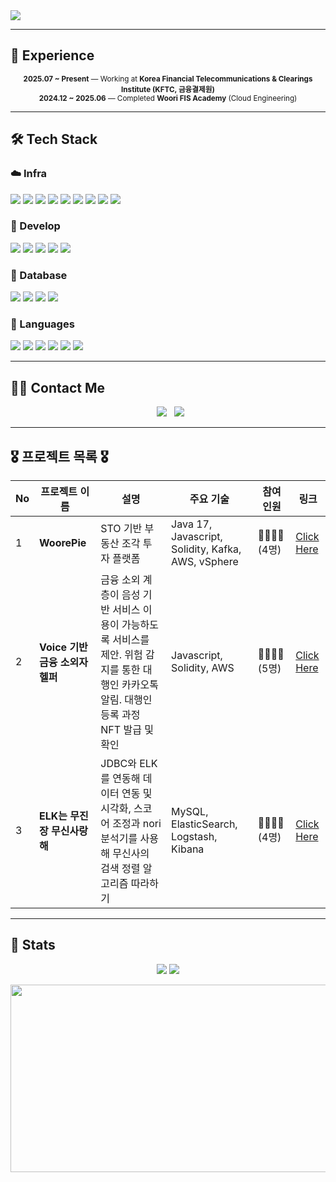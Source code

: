 <img src="https://capsule-render.vercel.app/api?type=soft&color=4b6cb7,e0eafc&height=150&section=header&text=Welcome%20to%20Ryan's%20Lab&fontColor=ffffff&fontSize=40&fontAlignY=40&desc=Working%20As%20Infra%20Engineer&descAlignY=60&descAlign=50"/>


---

## 💼 Experience

<p align="center">
  <sub><strong>2025.07 ~ Present</strong> — Working at <b>Korea Financial Telecommunications & Clearings Institute (KFTC, 금융결제원)</b></sub><br/>
  <sub><strong>2024.12 ~ 2025.06</strong> — Completed <b>Woori FIS Academy</b> (Cloud Engineering)</sub>
</p>

---

## 🛠 Tech Stack

### ☁️ Infra
<p>
  <img src="https://img.shields.io/badge/Amazon AWS-232F3E?style=for-the-badge&logo=amazonaws&logoColor=white"/>
  <img src="https://img.shields.io/badge/Docker-2496ED?style=for-the-badge&logo=docker&logoColor=white"/>
  <img src="https://img.shields.io/badge/Elasticsearch-005571?style=for-the-badge&logo=elasticsearch&logoColor=white"/>
  <img src="https://img.shields.io/badge/Kubernetes-326CE5?style=for-the-badge&logo=kubernetes&logoColor=white"/>
  <img src="https://img.shields.io/badge/OpenShift-EE0000?style=for-the-badge&logo=openshift&logoColor=white"/>
  <img src="https://img.shields.io/badge/Red Hat-EE0000?style=for-the-badge&logo=redhat&logoColor=white"/>
  <img src="https://img.shields.io/badge/Prometheus-E6522C?style=for-the-badge&logo=prometheus&logoColor=white"/>
  <img src="https://img.shields.io/badge/Grafana-F46800?style=for-the-badge&logo=grafana&logoColor=white"/>
  <img src="https://img.shields.io/badge/Kafka-231F20?style=for-the-badge&logo=apachekafka&logoColor=white"/>
</p>

### 🧠 Develop
<p>
  <img src="https://img.shields.io/badge/Spring Boot-6DB33F?style=for-the-badge&logo=springboot&logoColor=white"/>
  <img src="https://img.shields.io/badge/Spring Data JPA-59666C?style=for-the-badge&logo=spring&logoColor=white"/>
  <img src="https://img.shields.io/badge/JDBC-007396?style=for-the-badge&logo=java&logoColor=white"/>
  <img src="https://img.shields.io/badge/MyBatis-00618A?style=for-the-badge&logo=apache&logoColor=white"/>
  <img src="https://img.shields.io/badge/Node.js-339933?style=for-the-badge&logo=nodedotjs&logoColor=white"/>
</p>

### 💾 Database
<p>
  <img src="https://img.shields.io/badge/MySQL-4479A1?style=for-the-badge&logo=mysql&logoColor=white"/>
  <img src="https://img.shields.io/badge/Oracle-F80000?style=for-the-badge&logo=oracle&logoColor=white"/>
  <img src="https://img.shields.io/badge/PostgreSQL-4169E1?style=for-the-badge&logo=postgresql&logoColor=white"/>
  <img src="https://img.shields.io/badge/Redis-DC382D?style=for-the-badge&logo=redis&logoColor=white"/>
</p>

### 🧬 Languages
<p>
  <img src="https://img.shields.io/badge/Java-007396?style=for-the-badge&logo=java&logoColor=white"/>
  <img src="https://img.shields.io/badge/C-A8B9CC?style=for-the-badge&logo=c&logoColor=black"/>
  <img src="https://img.shields.io/badge/C++-00599C?style=for-the-badge&logo=c%2B%2B&logoColor=white"/>
  <img src="https://img.shields.io/badge/Python-3776AB?style=for-the-badge&logo=python&logoColor=white"/>
  <img src="https://img.shields.io/badge/Javascript-F7DF1E?style=for-the-badge&logo=javascript&logoColor=black"/>
  <img src="https://img.shields.io/badge/Solidity-363636?style=for-the-badge&logo=solidity&logoColor=white"/>
</p>

---

## 🧑‍💻 Contact Me

<p align="center">
  <a href="https://cooolryan.tistory.com/"><img src="https://img.shields.io/badge/Tistory-000000?style=for-the-badge&logo=Tistory&logoColor=white"/></a>
  <a href="mailto:ryanna@kftc.or.kr"><img src="https://img.shields.io/badge/Email-0078D4?style=for-the-badge&logo=microsoftoutlook&logoColor=white"/></a>
</p>

---

## 🎖️ 프로젝트 목록 🎖️

| No | 프로젝트 이름 | 설명 | 주요 기술 | 참여 인원 | 링크 |
|----|---------------|------|-----------|----------|------|
| 1 | **WoorePie** | STO 기반 부동산 조각 투자 플랫폼 | Java 17, Javascript, Solidity, Kafka, AWS, vSphere | 👨‍👨‍👦‍👦 (4명) | [Click Here](https://github.com/orgs/woorepie/repositories) |
| 2 | **Voice 기반 금융 소외자 헬퍼** | 금융 소외 계층이 음성 기반 서비스 이용이 가능하도록 서비스를 제안. 위험 감지를 통한 대행인 카카오톡 알림. 대행인 등록 과정 NFT 발급 및 확인 | Javascript, Solidity, AWS | 👨‍👨‍👦‍👦 (5명) | [Click Here](https://github.com/2025-PinTech-Hackathon/team01-blockchain) |
| 3 | **ELK는 무진장 무신사랑해** | JDBC와 ELK를 연동해 데이터 연동 및 시각화, 스코어 조정과 nori 분석기를 사용해 무신사의 검색 정렬 알고리즘 따라하기 | MySQL, ElasticSearch, Logstash, Kibana | 👨‍👨‍👦‍👦 (4명) | [Click Here](https://github.com/CooolRyan/ELK) |



---

## 🏅 Stats

<p align="center">
  <img src="https://github-readme-stats.vercel.app/api?username=CooolRyan&bg_color=180,8dcea1,00000000&title_color=ffffff&text_color=ffffff"/>
  <img src="https://github-readme-stats.vercel.app/api/top-langs/?username=CooolRyan&layout=compact&bg_color=180,8dcea1,00000000&title_color=ffffff&text_color=ffffff"/>
</p>

<div align="center">
  <a href="https://www.gitanimals.org/en_US?utm_medium=image&utm_source=CooolRyan&utm_content=farm">
  <img
    src="https://render.gitanimals.org/farms/CooolRyan"
    width="600"
    height="300"
  />
  </a>
</div>
